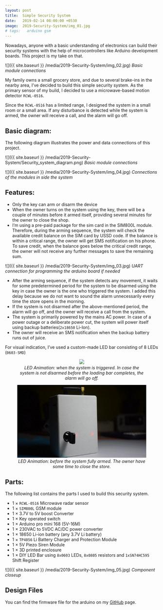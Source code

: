 ```yaml
---
layout: post
title:  Simple Security System
date:   2019-02-14 08:00:00 +0530
image:  2019-Security-System/img_01.jpg
# tags:   arduino gsm
---
```

Nowadays, anyone with a basic understanding of electronics can build their security systems with the help of microcontrollers like Arduino development boards. This project is my take on that. 

![]({{ site.baseurl }} /media/2019-Security-System/img_02.jpg)
*Basic module connections*

My family owns a small grocery store, and due to several brake-ins in the nearby area, I’ve decided to build this simple security system. As the primary sensor of my build, I decided to use a microwave-based motion detector `RCWL-0516`.

Since the `RCWL-0516` has a limited range, I designed the system in a small room or a small area. If any disturbance is detected while the system is armed, the owner will receive a call, and the alarm will go off. 

## Basic diagram:
 
The following diagram illustrates the power and data connections of this project.

![]({{ site.baseurl }} /media/2019-Security-System/Security_system_diagram.png)
*Basic module connections*

![]({{ site.baseurl }} /media/2019-Security-System/img_04.jpg)
*Connections of the modules in side the system*

## Features:

- Only the key can arm or disarm the device
- When the owner turns on the system using the key, there will be a couple of minutes before it armed itself, providing several minutes for the owner to close the shop.
- I’m using a pre-paid package for the sim card in the SIM800L module. Therefore, during the arming sequence, the system will check the available credit balance on the SIM card by USSD code. If the balance is within a critical range, the owner will get SMS notification on his phone. To save credit, when the balance goes below the critical credit range, the owner will not receive any further messages to save the remaining sum.

![]({{ site.baseurl }} /media/2019-Security-System/img_03.jpg)
*UART connection for programming the arduino board if needed*

- After the arming sequence, if the system detects any movement, it waits for some predetermined period for the system to be disarmed using the key in case the owner is the one who triggered the system. I added this delay because we do not want to sound the alarm unnecessarily every time the store opens in the morning.
- If the system is not disarmed after the above-mentioned period, the alarm will go off, and the owner will receive a call from the system.
- The system is primarily powered by the mains AC power. In case of a power outage or a deliberate power cut, the system will power itself using backup batteries(`2x18650` Li-Ion).
- The owner will receive an SMS notification when the backup battery runs out of juice.


For visual indication, I’ve used a custom-made LED bar consisting of 8 LEDs (`0603-SMD`)

<figure>
<center><img src="/media/2019-Security-System/trig.gif">
<figcaption><i>LED Animation: when the system is triggered. In case the system is not disarmed before the loading bar completes, the alarm will go off.</i></figcaption>
</center>
</figure>

<figure>
<center><img src="/media/2019-Security-System/waiting.gif">
<figcaption><i>LED Animation: before the system fully armed. The owner have some time to close the store.</i></figcaption>
</center>
</figure>

## Parts:

The following list contains the parts I used to build this security system. 
- 1 × `RCWL-0516` Microwave radar sensor
- 1 × `SIM800L` GSM module
- 1 × 3.7V to 5V boost Converter
- 1 × Key operated switch
- 1 × Arduino pro mini 168 (5V-16M)
- 1 × 230VAC to 5VDC AC/DC power converter
- 1 × 18650 Li-ion battery (any 3.7V Li battery)
- 1 × `TP4056` Li Battery Charger and Protection Module
- 1 × 5V Piezo Siren Module
- 1 × 3D printed enclosure
- 1 × DIY LED Bar using `8x0603` LEDs, `8x0805` resistors and `1xSN74HC595` Shift Register 

![]({{ site.baseurl }} /media/2019-Security-System/img_05.jpg)
*Component closeup*

## Design Files

You can find the firmware file for the arduino on my [GitHub](https://github.com/LKbrilliant/Simple-Security-System) page.
